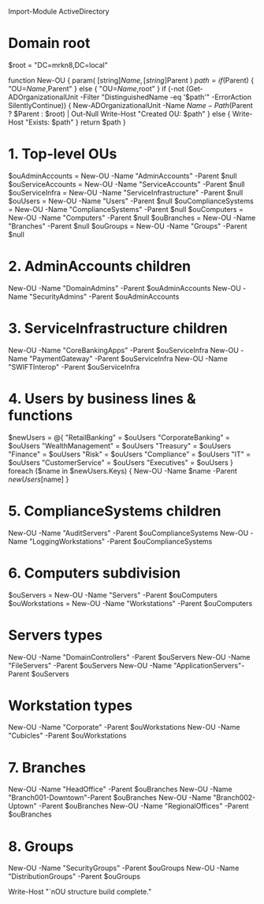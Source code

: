 Import-Module ActiveDirectory

# Domain root
$root = "DC=mrkn8,DC=local"

function New-OU {
    param(
        [string]$Name,
        [string]$Parent
    )
    $path = if ($Parent) { "OU=$Name,$Parent" } else { "OU=$Name,$root" }
    if (-not (Get-ADOrganizationalUnit -Filter "DistinguishedName -eq '$path'" -ErrorAction SilentlyContinue)) {
        New-ADOrganizationalUnit -Name $Name -Path ($Parent ? $Parent : $root) | Out-Null
        Write-Host "Created OU: $path"
    } else {
        Write-Host "Exists:     $path"
    }
    return $path
}

# 1. Top-level OUs
$ouAdminAccounts      = New-OU -Name "AdminAccounts"      -Parent $null
$ouServiceAccounts    = New-OU -Name "ServiceAccounts"    -Parent $null
$ouServiceInfra       = New-OU -Name "ServiceInfrastructure" -Parent $null
$ouUsers              = New-OU -Name "Users"              -Parent $null
$ouComplianceSystems  = New-OU -Name "ComplianceSystems"  -Parent $null
$ouComputers          = New-OU -Name "Computers"          -Parent $null
$ouBranches           = New-OU -Name "Branches"           -Parent $null
$ouGroups             = New-OU -Name "Groups"             -Parent $null

# 2. AdminAccounts children
New-OU -Name "DomainAdmins"   -Parent $ouAdminAccounts
New-OU -Name "SecurityAdmins" -Parent $ouAdminAccounts

# 3. ServiceInfrastructure children
New-OU -Name "CoreBankingApps"  -Parent $ouServiceInfra
New-OU -Name "PaymentGateway"   -Parent $ouServiceInfra
New-OU -Name "SWIFTInterop"     -Parent $ouServiceInfra

# 4. Users by business lines & functions
$newUsers = @{
    "RetailBanking"     = $ouUsers
    "CorporateBanking"  = $ouUsers
    "WealthManagement"  = $ouUsers
    "Treasury"          = $ouUsers
    "Finance"           = $ouUsers
    "Risk"              = $ouUsers
    "Compliance"        = $ouUsers
    "IT"                = $ouUsers
    "CustomerService"   = $ouUsers
    "Executives"        = $ouUsers
}
foreach ($name in $newUsers.Keys) {
    New-OU -Name $name -Parent $newUsers[$name]
}

# 5. ComplianceSystems children
New-OU -Name "AuditServers"        -Parent $ouComplianceSystems
New-OU -Name "LoggingWorkstations" -Parent $ouComplianceSystems

# 6. Computers subdivision
$ouServers      = New-OU -Name "Servers"      -Parent $ouComputers
$ouWorkstations = New-OU -Name "Workstations" -Parent $ouComputers

#    Servers types
New-OU -Name "DomainControllers" -Parent $ouServers
New-OU -Name "FileServers"       -Parent $ouServers
New-OU -Name "ApplicationServers"-Parent $ouServers

#    Workstation types
New-OU -Name "Corporate" -Parent $ouWorkstations
New-OU -Name "Cubicles"  -Parent $ouWorkstations

# 7. Branches
New-OU -Name "HeadOffice"        -Parent $ouBranches
New-OU -Name "Branch001-Downtown"-Parent $ouBranches
New-OU -Name "Branch002-Uptown"  -Parent $ouBranches
New-OU -Name "RegionalOffices"   -Parent $ouBranches

# 8. Groups
New-OU -Name "SecurityGroups"     -Parent $ouGroups
New-OU -Name "DistributionGroups" -Parent $ouGroups

Write-Host "`nOU structure build complete."

